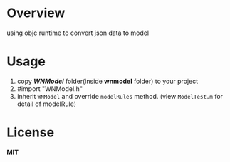 # Overview
using objc runtime to convert json data to model

# Usage
1. copy __*WNModel*__ folder(inside __wnmodel__ folder) to your project
2. \#import "WNModel.h"
3. inherit `WNModel` and override `modelRules` method. (view `ModelTest.m` for detail of modelRule)

# License
**MIT**
